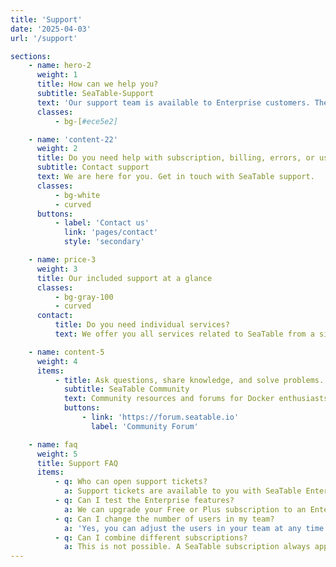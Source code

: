 ```yaml
---
title: 'Support'
date: '2025-04-03'
url: '/support'

sections:
    - name: hero-2
      weight: 1
      title: How can we help you?
      subtitle: SeaTable-Support
      text: 'Our support team is available to Enterprise customers. The SeaTable Community helps with questions of all kinds.'
      classes:
          - bg-[#ece5e2]

    - name: 'content-22'
      weight: 2
      title: Do you need help with subscription, billing, errors, or using SeaTable?
      subtitle: Contact support
      text: We are here for you. Get in touch with SeaTable support.
      classes:
          - bg-white
          - curved
      buttons:
          - label: 'Contact us'
            link: 'pages/contact'
            style: 'secondary'

    - name: price-3
      weight: 3
      title: Our included support at a glance
      classes:
          - bg-gray-100
          - curved
      contact:
          title: Do you need individual services?
          text: We offer you all services related to SeaTable from a single source. For example, installation, maintenance and operation, individual developments and training. Get in touch with us!

    - name: content-5
      weight: 4
      items:
          - title: Ask questions, share knowledge, and solve problems.
            subtitle: SeaTable Community
            text: Community resources and forums for Docker enthusiasts to discuss technical solutions, exchange ideas, and stay connected.
            buttons:
                - link: 'https://forum.seatable.io'
                  label: 'Community Forum'

    - name: faq
      weight: 5
      title: Support FAQ
      items:
          - q: Who can open support tickets?
            a: Support tickets are available to you with SeaTable Enterprise or SeaTable Dedicated. Free and Plus customers can always seek help in the Community Forum.
          - q: Can I test the Enterprise features?
            a: We can upgrade your Free or Plus subscription to an Enterprise subscription for a limited time free of charge. Please send us a request via team management.
          - q: Can I change the number of users in my team?
            a: 'Yes, you can adjust the users in your team at any time. With SeaTable Cloud Free, Plus, and Enterprise, you can do this yourself via team management. For SeaTable Dedicated, please contact your personal representative.<br/><br/>The team size in the Free subscription is limited to 25. For other SeaTable Cloud subscriptions and SeaTable Dedicated, the number of users is unlimited.'
          - q: Can I combine different subscriptions?
            a: This is not possible. A SeaTable subscription always applies to an entire team, i.e., all members. If you want to use the additional features and higher limits of the Plus or Enterprise subscription, you need to purchase a corresponding license for all active team members.
---
```

